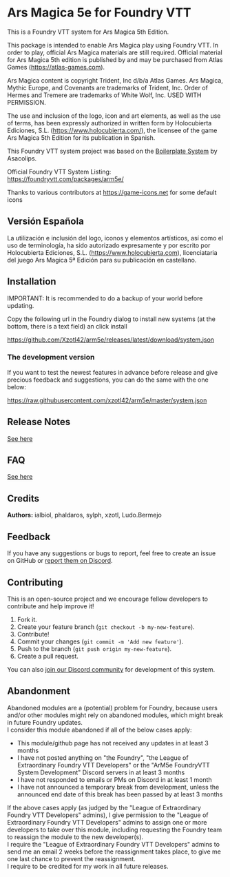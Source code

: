 # Ars Magica 5e for Foundry VTT

This is a Foundry VTT system for Ars Magica 5th Edition.

This package is intended to enable Ars Magica play using Foundry VTT. In order to play, official Ars Magica materials are still required. Official material for Ars Magica 5th edition is published by and may be purchased from Atlas Games (https://atlas-games.com).

Ars Magica content is copyright Trident, Inc d/b/a Atlas Games. Ars Magica, Mythic Europe, and Covenants are trademarks of Trident, Inc. Order of Hermes and Tremere are trademarks of White Wolf, Inc. USED WITH PERMISSION.

The use and inclusion of the logo, icon and art elements, as well as the use of terms, has been expressly authorized in written form by Holocubierta Ediciones, S.L. (https://www.holocubierta.com/), the licensee of the game Ars Magica 5th Edition for its publication in Spanish.

This Foundry VTT system project was based on the [Boilerplate System](https://gitlab.com/asacolips-projects/foundry-mods/boilerplate) by Asacolips.

Official Foundry VTT System Listing: https://foundryvtt.com/packages/arm5e/

Thanks to various contributors at https://game-icons.net for some default icons

## Versión Española

La utilización e inclusión del logo, iconos y elementos artísticos, así como el uso de terminología, ha sido autorizado expresamente y por escrito por Holocubierta Ediciones, S.L. (https://www.holocubierta.com), licenciataria del juego Ars Magica 5ª Edición para su publicación en castellano.

## Installation

IMPORTANT: It is recommended to do a backup of your world before updating.

Copy the following url in the Foundry dialog to install new systems (at the bottom, there is a text field) an click install

https://github.com/Xzotl42/arm5e/releases/latest/download/system.json

### The development version

If you want to test the newest features in advance before release and give precious feedback and suggestions, you can do the same with the one below:

https://raw.githubusercontent.com/xzotl42/arm5e/master/system.json

## Release Notes

[See here](ReleaseNotes.md)

## FAQ

[See here](FAQ.md)

## Credits

<b>Authors:</b> ialbiol, phaldaros, sylph, xzotl, Ludo.Bermejo<br>

## Feedback

If you have any suggestions or bugs to report, feel free to create an issue on GitHub or [report them on Discord](https://discord.gg/DdDetc9SYP).

## Contributing

This is an open-source project and we encourage fellow developers to contribute and help improve it!

1. Fork it.
2. Create your feature branch (`git checkout -b my-new-feature`).
3. Contribute!
4. Commit your changes (`git commit -m 'Add new feature'`).
5. Push to the branch (`git push origin my-new-feature`).
6. Create a pull request.

You can also [join our Discord community](https://discord.gg/DdDetc9SYP) for development of this system.

## Abandonment

Abandoned modules are a (potential) problem for Foundry, because users and/or other modules might rely on abandoned modules, which might break in future Foundry updates.<br>
I consider this module abandoned if all of the below cases apply:

<ul>
  <li>This module/github page has not received any updates in at least 3 months</li>
  <li>I have not posted anything on "the Foundry", "the League of Extraordinary Foundry VTT Developers" or the "ArM5e FoundryVTT System Development" Discord servers in at least 3 months</li>

  <li>I have not responded to emails or PMs on Discord in at least 1 month</li>
  <li>I have not announced a temporary break from development, unless the announced end date of this break has been passed by at least 3 months</li>
</ul>
If the above cases apply (as judged by the "League of Extraordinary Foundry VTT Developers" admins), I give permission to the "League of Extraordinary Foundry VTT Developers" admins to assign one or more developers to take over this module, including requesting the Foundry team to reassign the module to the new developer(s).<br>
I require the "League of Extraordinary Foundry VTT Developers" admins to send me an email 2 weeks before the reassignment takes place, to give me one last chance to prevent the reassignment.<br>
I require to be credited for my work in all future releases.
